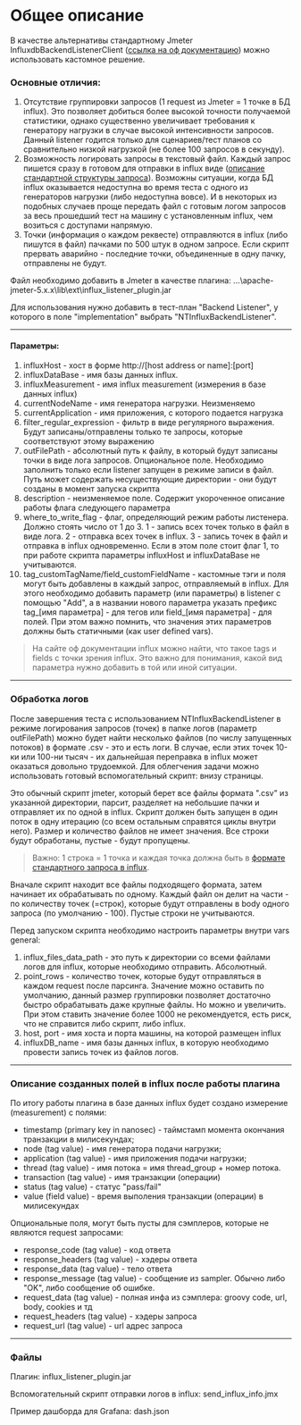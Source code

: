 # Общее описание

В качестве альтернативы стандартному Jmeter InfluxdbBackendListenerClient ([ссылка на оф документацию](https://jmeter.apache.org/usermanual/component_reference.html#Backend_Listener)) можно использовать кастомное решение.

### Основные отличия:

1. Отсутствие группировки запросов (1 request из Jmeter = 1 точке в БД influx). Это позволяет добиться более высокой точности получаемой статистики, однако существенно увеличивает требования к генератору нагрузки в случае высокой интенсивности запросов. Данный listener годится только для сценариев/тест планов со сравнительно низкой нагрузкой (не более 100 запросов в секунду).
1. Возможность логировать запросы в текстовый файл. Каждый запрос пишется сразу в готовом для отправки в influx виде ([описание стандартной структуры запроса](https://docs.influxdata.com/influxdb/v1.7/write_protocols/line_protocol_reference/)). Возможны ситуации, когда БД influx оказывается недоступна во время теста с одного из генераторов нагрузки (либо недоступна вовсе). И в некоторых из подобных случаев проще передать файл с готовым логом запросов за весь прошедший тест на машину с установленным influx, чем возиться с доступами напрямую.
1. Точки (информация о каждом реквесте) отправляются в influx (либо пишутся в файл) пачками по 500 штук в одном запросе. Если скрипт прервать аварийно - последние точки, объединенные в одну пачку, отправлены не будут.

Файл необходимо добавить в Jmeter в качестве плагина: ...\apache-jmeter-5.x.x\lib\ext\influx_listener_plugin.jar

Для использования нужно добавить в тест-план "Backend Listener", у которого в поле "implementation" выбрать "NTInfluxBackendListener".

---
#### Параметры:

1. influxHost - хост в форме http://[host address or name]:[port]
1. influxDataBase - имя базы данных influx.
1. influxMeasurement - имя influx measurement (измерения в базе данных influx)
1. currentNodeName - имя генератора нагрузки. Неизменяемо
1. currentApplication - имя приложения, с которого подается нагрузка
1. filter_regular_expression - фильтр в виде регулярного выражения. Будут записаны/отправлены только те запросы, которые соответствуют этому выражению
1. outFilePath - абсолютный путь к файлу, в который будут записаны точки в виде лога запросов. Опциональное поле. Необходимо заполнить только если listener запущен в режиме записи в файл. Путь может содержать несуществующие директории - они будут созданы в момент запуска скрипта
1. description - неизменяемое поле. Содержит укороченное описание работы флага следующего параметра
1. where_to_write_flag - флаг, определяющий режим работы листенера. Должно стоять число от 1 до 3. 1 - запись всех точек только в файл в виде лога. 2 - отправка всех точек в influx. 3 - запись точек в файл и отправка в influx одновременно. Если в этом поле стоит флаг 1, то при работе скрипта параметры influxHost и influxDataBase не учитываются.
1. tag_customTagName/field_customFieldName - кастомные тэги и поля могут быть добавлены в каждый запрос, отправляемый в influx. Для этого необходимо добавить параметр (или параметры) в listener с помощью "Add", а в названии нового параметра указать префикс tag_[имя параметра] - для тегов или field_[имя параметра] - для полей. При этом важно помнить, что значения этих параметров должны быть статичными (как user defined vars).
> На сайте оф документации influx можно найти, что такое tags и fields с точки зрения influx. Это важно для понимания, какой вид параметра нужно добавить в той или иной ситуации.

---
### Обработка логов

После завершения теста с использованием NTInfluxBackendListener в режиме логирования запросов (точек) в папке логов (параметр outFilePath) можно будет найти несколько файлов (по числу запущенных потоков) в формате .csv - это и есть логи. В случае, если этих точек 10-ки или 100-ни тысяч - их дальнейшая переправка в influx может оказаться довольно трудоемкой. Для облегчения задачи можно использовать готовый вспомогательный скрипт: внизу страницы.

Это обычный скрипт jmeter, который берет все файлы формата ".csv" из указанной директории, парсит, разделяет на небольшие пачки и отправляет их по одной в influx. Скрипт должен быть запущен в один поток в одну итерацию (со всем остальным справятся циклы внутри него). Размер и количество файлов не имеет значения. Все строки будут обработаны, пустые - будут пропущены.
> Важно: 1 строка = 1 точка и каждая точка должна быть в [формате стандартного запроса в influx](https://docs.influxdata.com/influxdb/v1.7/write_protocols/line_protocol_reference/).

Вначале скрипт находит все файлы подходящего формата, затем начинает их обрабатывать по одному. Каждый файл он делит на части - по количеству точек (=строк), которые будут отправлены в body одного запроса (по умолчанию - 100). Пустые строки не учитываются.

Перед запуском скрипта необходимо настроить параметры внутри vars general:

1. influx_files_data_path - это путь к директории со всеми файлами логов для influx, которые необходимо отправить. Абсолютный.
1. point_rows - количество точек, которые будут отправляться в каждом request после парсинга. Значение можно оставить по умолчанию, данный размер группировки позволяет достаточно быстро обрабатывать даже крупные файлы. Но можно и увеличить. При этом ставить значение более 1000 не рекомендуется, есть риск, что не справится либо скрипт, либо influx.
1. host, port - имя хоста и порта машины, на которой размещен influx
1. influxDB_name - имя базы данных influx, в которую необходимо провести запись точек из файлов логов.

---
### Описание созданных полей в influx после работы плагина

По итогу работы плагина в базе данных influx будет создано измерение (measurement) с полями:
- timestamp (primary key in nanosec) - таймстамп момента окончания транзакции в милисекундах;
- node (tag value) - имя генератора подачи нагрузки;
- application (tag value) - имя приложения подачи нагрузки;
- thread (tag value) - имя потока = имя thread_group + номер потока.
- transaction (tag value) - имя транзакции (операции)
- status (tag value) - статус "pass/fail"
- value (field value) - время выполения транзакции (операции) в милисекундах

Опциональные поля, могут быть пусты для сэмплеров, которые не являются request запросами:
- response_code (tag value) - код ответа
- response_headers (tag value) - хэдеры ответа
- response_data (tag value) - тело ответа
- response_message (tag value) - сообщение из sampler. Обычно либо "OK", либо сообщение об ошибке.
- request_data (tag value) - полная инфа из сэмплера: groovy code, url, body, cookies и тд
- request_headers (tag value) - хэдеры запроса
- request_url (tag value) - url адрес запроса

---
### Файлы

Плагин: influx_listener_plugin.jar

Вспомогательный скрипт отправки логов в influx: send_influx_info.jmx

Пример дашборда для Grafana: dash.json
